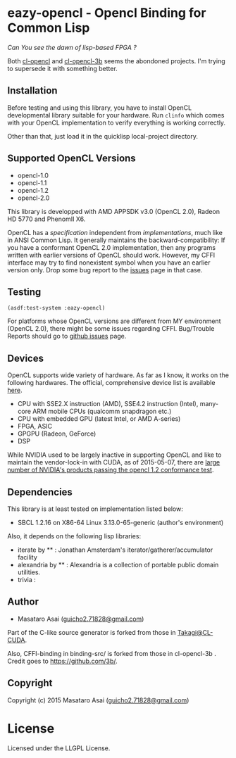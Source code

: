 # eazy-opencl - Opencl Binding for Common Lisp

*Can You see the dawn of lisp-based FPGA ?*

Both [cl-opencl](https://github.com/malkia/cl-opencl) and [cl-opencl-3b](https://github.com/3b/cl-opencl-3b) seems the abondoned projects. I'm trying to supersede it with something better.

## Installation

Before testing and using this library, you have to install OpenCL developmental library suitable for your hardware. Run `clinfo` which comes with your OpenCL implementation to verify everything is working correctly.

Other than that, just load it in the quicklisp local-project directory.

## Supported OpenCL Versions

+ opencl-1.0
+ opencl-1.1
+ opencl-1.2
+ opencl-2.0

This library is developped with AMD APPSDK v3.0 (OpenCL 2.0), Radeon HD 5770 and PhenomII X6.

OpenCL has a *specification* independent from *implementations*, much like in ANSI Common Lisp.
It generally maintains the backward-compatibility: If you have a conformant OpenCL 2.0 implementation, then any programs written with earlier versions of OpenCL should work. However, my CFFI interface may try to find nonexistent symbol when you have an earlier version only. Drop some bug report to the [issues](issues/) page in that case.

## Testing

`(asdf:test-system :eazy-opencl)`

For platforms whose OpenCL versions are different from MY environment (OpenCL 2.0), there might be some issues regarding CFFI. Bug/Trouble Reports should go to [github issues](issues/) page.

## Devices

OpenCL supports wide variety of hardware. As far as I know, it works on the following hardwares. The official, comprehensive device list is available [here](https://www.khronos.org/conformance/adopters/conformant-products).

+ CPU with SSE2.X instruction (AMD), SSE4.2 instruction (Intel), many-core ARM mobile CPUs (qualcomm snapdragon etc.)
+ CPU with embedded GPU (latest Intel, or AMD A-series)
+ FPGA, ASIC
+ GPGPU (Radeon, GeForce)
+ DSP

While NVIDIA used to be largely inactive in supporting OpenCL and like to maintain the vendor-lock-in with CUDA, as of 2015-05-07, there are [large number of NVIDIA's products passing the opencl 1.2 conformance test](https://www.khronos.org/conformance/adopters/conformant-products). 

## Dependencies

This library is at least tested on implementation listed below:

+ SBCL 1.2.16 on X86-64 Linux 3.13.0-65-generic (author's environment)

Also, it depends on the following lisp libraries:

+ iterate by ** :
    Jonathan Amsterdam's iterator/gatherer/accumulator facility
+ alexandria by ** :
    Alexandria is a collection of portable public domain utilities.
+ trivia :
    
## Author

* Masataro Asai (guicho2.71828@gmail.com)

Part of the C-like source generator is forked from those in [Takagi@CL-CUDA](https://github.com/takagi/cl-cuda).

Also, CFFI-binding in binding-src/ is forked from those in cl-opencl-3b . Credit goes to https://github.com/3b/.



## Copyright

Copyright (c) 2015 Masataro Asai (guicho2.71828@gmail.com)

# License

Licensed under the LLGPL License.


